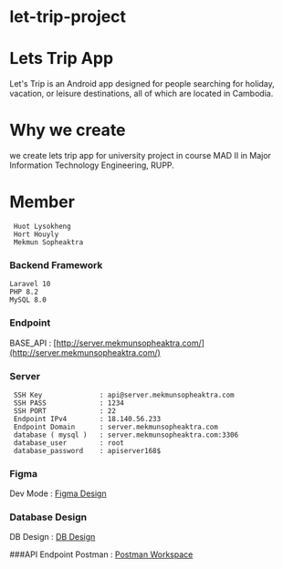 # let-trip-project

# Lets Trip App
Let's Trip is an Android app designed for people searching for holiday, vacation, or leisure destinations, all of which are located in Cambodia.

# Why we create
we create lets trip app for university project in course MAD II in Major Information Technology Engineering, RUPP.

# Member
```
 Huot Lysokheng
 Hort Houyly
 Mekmun Sopheaktra
```

### Backend Framework
```
Laravel 10
PHP 8.2
MySQL 8.0
```

### Endpoint
BASE_API         :  [http://server.mekmunsopheaktra.com/](http://server.mekmunsopheaktra.com/)

### Server
```
 SSH Key              : api@server.mekmunsopheaktra.com 
 SSH PASS             : 1234
 SSH PORT             : 22
 Endpoint IPv4        : 18.140.56.233
 Endpoint Domain      : server.mekmunsopheaktra.com
 database ( mysql )   : server.mekmunsopheaktra.com:3306
 database_user        : root
 database_password    : apiserver168$
```

### Figma
Dev Mode : [Figma Design](https://www.figma.com/file/VYio3J2K5H0KLJ2pfY693E/UIUX?node-id=58%3A879&mode=dev)

### Database Design
DB Design : [DB Design](https://dbdiagram.io/d/Let-Trip-DB-65361b91ffbf5169f03c5595)

###API Endpoint
Postman : [Postman Workspace](https://app.getpostman.com/join-team?invite_code=9438980325a86d3d240d7cf9862855a4&target_code=384c8d55eb05502437c14f8b18383cfc)
